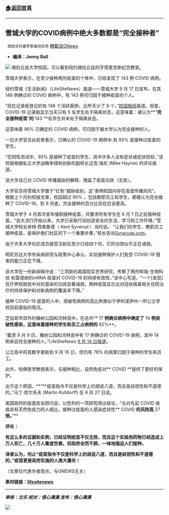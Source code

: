 ###  [:house:返回首頁](https://github.com/ourhimalayas/txt)
---


## 雪城大学的COVID病例中绝大多数都是“完全接种者”
` 西班牙巴塞罗那喜悦农场` [轉載自GNews](https://gnews.org/zh-hans/1549592/)

- **编译：Jenny Ball**


![](https://assets.gnews.org/wp-content/uploads/2021/09/tempsnip102.png)
锡拉丘兹大学校园，可以看到纽约锡拉丘兹的亨德里克斯纪念教堂。

雪城大学表示，在至少接种两剂疫苗的个体中，已经发现了 143 例 COVID 病例。

纽约雪城《生活新闻》（LifeSiteNews）报道——雪城大学 9 月 17 日宣布，在其 148 例确诊的 COVID 病例中，有 143 例可归因于接种疫苗的个人。

“现在记录板登记的有 148 个活跃案例，比昨天少了 8 个，”[校园报纸](https://dailyorange.com/2021/09/contact-tracing-classroom-transmission/)报道。但是，COVID-19 记录板显示当天只有 5 名学生处于隔离状态，这意味着：被认为**“**完全接种疫苗**”**的** 143 **名学生并未处于隔离状态。

这意味着 96% 已确定的 COVID 病例，可归因于被大学认为完全接种的人。

一位大学官员此前曾表示，已确认的 COVID-19 病例中,有 93% 是接种过疫苗的学生。

“在阳性测试中，93% 是接种了疫苗的学生，其中许多人没有症状或症状较轻，”该校报根据私立大学战略举措和创新的副校长迈克·海尼 (Mike Haynie) 的评论报道。

该大学自己对 COVID 传播威胁的解释，掩盖了疫苗功效（无效）。

大学官员将雪城大学置于“红色”威胁级别，这“表明校园内存在高度传播风险”。 根据上个月的校报文章，校园超过 90% ，包括教职员工和学生，都被认为完全接种了 COVID-19。到 9 月底，完全接种的百分比现在应该更高。

雪城大学于 4 月首次宣布强制接种疫苗，并要求所有学生在 6 月 1 日之前接种疫苗。“自大流行开始以来，大学已采取行动创造安全的生活、学习和工作环境，”雪城大学校长肯特·西弗鲁德（ Kent Syverud ）当时说。 “让我们的学生、教职员工接种疫苗，是保护我们社区的下一个重要步骤，”校长告诉[Syracuse.com](https://www.syracuse.com/coronavirus/2021/04/syracuse-university-makes-covid-19-vaccinations-mandatory-for-students-staff.html)。

由于许多大学社区成员接受注射后至少已经四个月，它的功效似乎正在减弱。

明尼苏达大学传染病研究与政策中心承认，实验接种保护人们免受 COVID-19 侵害的能力正在下降。

该大学在一份新闻稿中说：“三项新的美国现实世界研究，考察了两剂辉瑞-生物科技 和莫德纳的mRNA 疫苗对 COVID-19 的持续有效性，”该中心写道，“一个[发现]在疗养院居民中对抗感染的功效显著减弱，两种疫苗显示出对冠状病毒相关住院治疗的持续保护和对新病例的覆盖率下降。”

接种 COVID-19 疫苗的人中，突破性病例的高比例类似于伊利诺伊州一所公立学校目前面临的情况。

芝加哥市郊外的橡树公园和河林高中，在总共** 17 **例确诊病例中确定了** 14 **例突破性感染，这意味着接种的学生和员工占病例的** 82%**。

“截至 9 月 9 日，橡树公园和河林高中有 17 例确诊的 COVID-19 病例，其中 14 例来自完全接种的人，”LifeSiteNews [9 月 14 日报道](https://www.lifesitenews.com/news/82-of-public-high-schools-covid-cases-are-among-fully-vaccinated/)。

公立高中将其数字更新到 9 月 16 日，但仍有 78% 的病案归因于接种的学生和员工。

此外，哈佛医学教授表示，与接种相比，自然免疫对** COVID **提供了更好的保护。

出于这个原因，**“**疫苗指令不仅是科学上的胡说八道，而且是歧视性和不道德的，”马丁·库尔多夫 (Martin Kulldorff) 在 8 月 27 日说。

美国政府的疫苗安全顾问说，以色列的一项研究得出结论，“与对先前 COVID 疾病具有天然免疫力的人相比，接种过疫苗的人感染症状性** COVID **的风险高** 27 **倍。**”**

**评论：**

**有这么多的证据和实例，已经证明疫苗不仅无效，而且这个实验用药物已经造成上万人死亡，几十万人重度伤害。但政府全然不顾，一味地强迫人们接种。**

**译者认为，何止“疫苗指令不仅是科学上的胡说八道，而且是歧视性和不道德的，”疫苗更是政府实施的人类大屠杀！**

（文章仅代表作者观点，与GNEWS无关）

**素材链接：[lifesitenews](https://www.lifesitenews.com/news/fully-vaccinated-account-for-more-than-90-of-new-york-universitys-covid-cases/)**

* * *

***审核：文乐
校对：信心满满
发布：信心满满***

![](https://assets.gnews.org/wp-content/uploads/2021/09/GNEWS_CH..jpeg)
